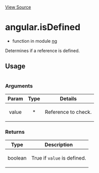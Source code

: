 

[View Source](http://github.com///tree/master/#L507)



# angular.isDefined



* function in module [ng](api/ng)






Determines if a reference is defined.







  

## Usage

```jsangular.isDefined();)
```




### Arguments

| Param | Type | Details |
| :--: | :--: | :--: |
| value | * | <p>Reference to check.</p>  |

### Returns

| Type | Description |
| :--: | :--: |
| boolean | <p>True if <code>value</code> is defined.</p>  |








